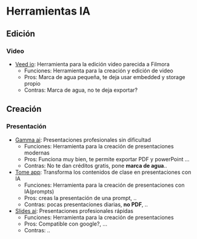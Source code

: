 # Herramientas IA
## Edición  
### Video

- [Veed io](https://www.veed.io/): Herramienta para la edición video parecida a Filmora
    - Funciones: Herramienta para la creación y edición de video
    - Pros: Marca de agua pequeña, te deja usar embedded y storage propio
    - Contras: Marca de agua, no te deja exportar?

## Creación
### Presentación
- [Gamma ai](https://gamma.app/?lng=es-ES): Presentaciones profesionales sin dificultad 
    - Funciones: Herramienta para la creación de presentaciones modernas
    - Pros: Funciona muy bien, te permite exportar PDF y powerPoint ...
    - Contras: No te dan créditos gratis, pone **marca de agua**..
- [Tome app](https://tome.app/): Transforma los contenidos de clase en presentaciones con IA 
    - Funciones: Herramienta para la creación de presentaciones con IA(prompts)
    - Pros: creas la presentación de una prompt, ..
    - Contras: pocas presentaciones diarias, **no PDF**, ..
- [Slides ai](https://www.slidesai.io/es): Presentaciones profesionales rápidas
    - Funciones: Herramienta para la creación de presentaciones 
    - Pros: Compatible con google?, ...
    - Contras: ..

